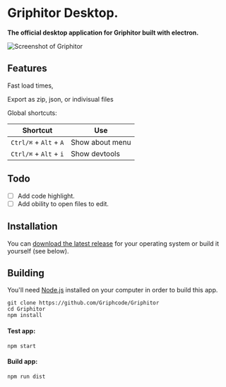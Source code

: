 # Griphitor Desktop.

**The official desktop application for Griphitor built with electron.**

![Screenshot of Griphitor](https://user-images.githubusercontent.com/67136658/139075782-2fe21eac-fa5e-44a8-9c1f-4be9f249d7aa.png)

## Features

Fast load times,

Export as zip, json, or indivisual files

Global shortcuts:

| Shortcut               | Use                           |
| ---------------------- | ----------------------------- |
| `Ctrl/⌘` + `Alt` + `A` | Show about menu               |
| `Ctrl/⌘` + `Alt` + `i` | Show devtools                 |

## Todo

- [ ] Add code highlight.
- [ ] Add obility to open files to edit.

## Installation

You can [download the latest release](https://github.com/Griphcode/Griphitor/releases) for your operating system or build it yourself (see below).

## Building


You'll need [Node.js](https://nodejs.org) installed on your computer in order to build this app.

```
git clone https://github.com/Griphcode/Griphitor
cd Griphitor
npm install
```

#### Test app:

```
npm start
```

#### Build app:

```
npm run dist
```
